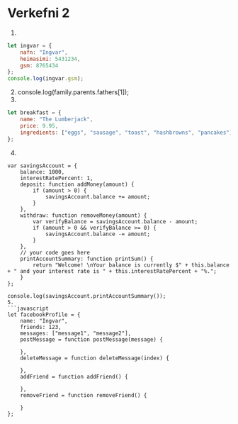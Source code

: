 # Verkefni 2
1. 
```javascript
let ingvar = {
	nafn: "Ingvar",
	heimasimi: 5431234,
	gsm: 8765434
};
console.log(ingvar.gsm);
```
2. console.log(family.parents.fathers[1]);
3.
```javascript
let breakfast = {
    name: "The Lumberjack",
    price: 9.95,
    ingredients: ["eggs", "sausage", "toast", "hashbrowns", "pancakes"]
};
```
4.
```javascipt
var savingsAccount = {
    balance: 1000,
    interestRatePercent: 1,
    deposit: function addMoney(amount) {
        if (amount > 0) {
            savingsAccount.balance += amount;
        }
    },
    withdraw: function removeMoney(amount) {
        var verifyBalance = savingsAccount.balance - amount;
        if (amount > 0 && verifyBalance >= 0) {
            savingsAccount.balance -= amount;
        }
    },
    // your code goes here
    printAccountSummary: function printSum() {
        return "Welcome! \nYour balance is currently $" + this.balance + " and your interest rate is " + this.interestRatePercent + "%.";
    }
};

console.log(savingsAccount.printAccountSummary());
5.
```javascript
let facebookProfile = {
    name: "Ingvar",
    friends: 123,
    messages: ["message1", "message2"],
    postMessage = function postMessage(message) {
        
    },
    deleteMessage = function deleteMessage(index) {
        
    },
    addFriend = function addFriend() {
        
    },
    removeFriend = function removeFriend() {
        
    }
};
```

